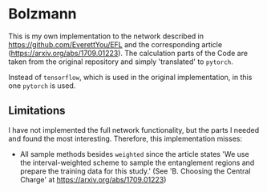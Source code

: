 # Bolzmann
 
This is my own implementation to the network described in https://github.com/EverettYou/EFL 
and the corresponding article (https://arxiv.org/abs/1709.01223). The calculation parts of the Code are taken from the original repository
and simply 'translated' to `pytorch`.

Instead of `tensorflow`, which is used in the original implementation, in this one `pytorch` is used.

## Limitations
I have not implemented the full network functionality, but the parts I needed and found the most interesting.
Therefore, this implementation misses:
- All sample methods besides `weighted` since the article states 'We use
the interval-weighted scheme to sample the entanglement
regions and prepare the training data for this study.' (See 'B. Choosing the Central Charge' at 
  https://arxiv.org/abs/1709.01223)
